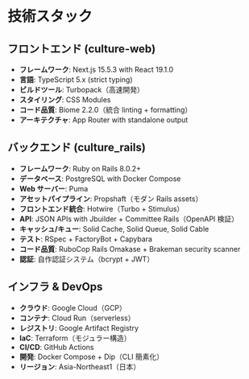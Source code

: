 # 技術スタック

## フロントエンド (culture-web)

- **フレームワーク**: Next.js 15.5.3 with React 19.1.0
- **言語**: TypeScript 5.x (strict typing)
- **ビルドツール**: Turbopack（高速開発）
- **スタイリング**: CSS Modules
- **コード品質**: Biome 2.2.0（統合 linting + formatting）
- **アーキテクチャ**: App Router with standalone output

## バックエンド (culture_rails)

- **フレームワーク**: Ruby on Rails 8.0.2+
- **データベース**: PostgreSQL with Docker Compose
- **Web サーバー**: Puma
- **アセットパイプライン**: Propshaft（モダン Rails assets）
- **フロントエンド統合**: Hotwire（Turbo + Stimulus）
- **API**: JSON APIs with Jbuilder + Committee Rails（OpenAPI 検証）
- **キャッシュ/キュー**: Solid Cache, Solid Queue, Solid Cable
- **テスト**: RSpec + FactoryBot + Capybara
- **コード品質**: RuboCop Rails Omakase + Brakeman security scanner
- **認証**: 自作認証システム（bcrypt + JWT）

## インフラ & DevOps

- **クラウド**: Google Cloud（GCP）
- **コンテナ**: Cloud Run（serverless）
- **レジストリ**: Google Artifact Registry
- **IaC**: Terraform（モジュラー構造）
- **CI/CD**: GitHub Actions
- **開発**: Docker Compose + Dip（CLI 簡素化）
- **リージョン**: Asia-Northeast1（日本）
